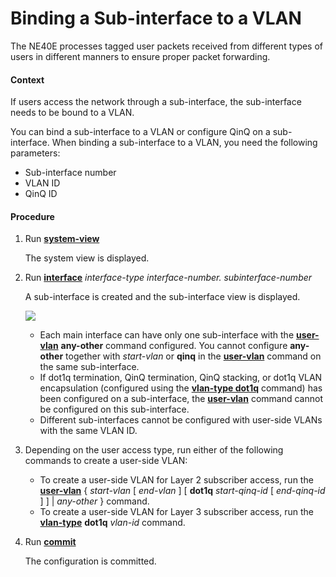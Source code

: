 Binding a Sub-interface to a VLAN
=================================

The NE40E processes tagged user packets received from different types of users in different manners to ensure proper packet forwarding.

#### Context

If users access the network through a sub-interface, the sub-interface needs to be bound to a VLAN.

You can bind a sub-interface to a VLAN or configure QinQ on a sub-interface. When binding a sub-interface to a VLAN, you need the following parameters:

* Sub-interface number
* VLAN ID
* QinQ ID

#### Procedure

1. Run [**system-view**](cmdqueryname=system-view)
   
   
   
   The system view is displayed.
2. Run [**interface**](cmdqueryname=interface) *interface-type* *interface-number. subinterface-number*
   
   
   
   A sub-interface is created and the sub-interface view is displayed.
   
   ![](../../../../public_sys-resources/note_3.0-en-us.png) 
   * Each main interface can have only one sub-interface with the [**user-vlan**](cmdqueryname=user-vlan) **any-other** command configured. You cannot configure **any-other** together with *start-vlan* or **qinq** in the [**user-vlan**](cmdqueryname=user-vlan) command on the same sub-interface.
   * If dot1q termination, QinQ termination, QinQ stacking, or dot1q VLAN encapsulation (configured using the [**vlan-type dot1q**](cmdqueryname=vlan-type+dot1q) command) has been configured on a sub-interface, the [**user-vlan**](cmdqueryname=user-vlan) command cannot be configured on this sub-interface.
   * Different sub-interfaces cannot be configured with user-side VLANs with the same VLAN ID.
3. Depending on the user access type, run either of the following commands to create a user-side VLAN:
   
   
   * To create a user-side VLAN for Layer 2 subscriber access, run the [**user-vlan**](cmdqueryname=user-vlan) { *start-vlan* [ *end-vlan* ] [ **dot1q** *start-qinq-id* [ *end-qinq-id* ] ] | *any-other* } command.
   * To create a user-side VLAN for Layer 3 subscriber access, run the [**vlan-type**](cmdqueryname=vlan-type) **dot1q** *vlan-id* command.
4. Run [**commit**](cmdqueryname=commit)
   
   
   
   The configuration is committed.